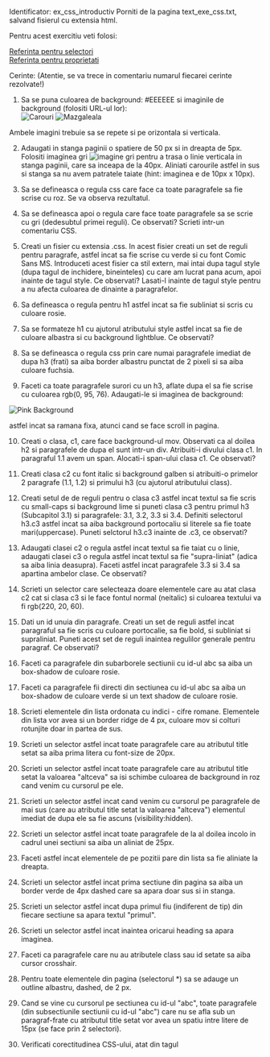 Identificator: ex_css_introductiv
Porniti de la pagina text_exe_css.txt, salvand fisierul cu extensia html.

Pentru acest exercitiu veti folosi:

[Referinta pentru selectori](https://www.w3schools.com/cssref/css_selectors.asp)  
[Referinta pentru proprietati](https://www.w3schools.com/cssref/default.asp)

Cerinte: (Atentie, se va trece in comentariu numarul fiecarei cerinte rezolvate!)

1) Sa se puna culoarea de background: #EEEEEE si imaginile de background (folositi URL-ul lor):  
![Carouri](https://lh3.googleusercontent.com/GdpIixkx4WGgQz4vyyctJHIzIeC_51T4MxyZzPqD3T_HnP2pE-C-OnvrSHXM0ZRE4galThKl0vHSvN9-aEH5gN8wdjmzjFHms32L5hGmRJIeX6wOrb3EuuTnFddPHwSZTe79BLL6mzQGBG9onMZFBKlh-fFtbhUHVPaedgfzTETBUcEj8rb-D-ImV_QW6wAUvy1-RY-z5DBZ-UgozugWPuABRd72-bcqUDErRUEcfwzKN16Oa8JW_3nSQ3O5InkuegCeTSMC4oQROz3Pq9TbpQh2z8hL8M7X7v5jmTV40uwdKrVAq_KjGl08gxlPWxTSmDvd97IJZKTOEH0u2fjikWVhKWgbhzrAVZGOUphIb5PC0Hxl2jlaEOQ9lAWDEkdsF57HlzctpQZyDfgBzNqceN8oqUV4JBF-0-UfCZu6s-y0AGe1OFX-yV3N0j1wnRPKsnOXC2hKlVdnTPhPc73bI4-rfVqgvuy6oZZxBSmqHA7AWZX9J792kPE1yfnIrS-LKOQ4yFiSANZhdvQ3In6i_gCFstEUFK_CqVSAgxsf1sQZeJmRjkaAz-FeS3dtC7UvrbLYQ19s3EuP7WkZtZZHPogVGDhnCmnYezuF-qAXmXk_3kGs5_1slhWrKDfvzF2531YcuGKS2BoZ9jMYpgEVKEPHkidmihtjoqIa9FsatHZoAUONugwdY6Im7etR=s20-no)
![Mazgaleala](https://lh3.googleusercontent.com/gyQnunslyDXVJoJl7LVJLVC8ifTKDqlf9tPsTy3R5IK3TFNHkcevzn7P4gsv0Jmz4fKOtvVWnhdWvuudXF-Azr-mjZbg7_MjLKfUJDfRd7VEzBe3qcto3A4TyJPs-HRArKCJUskthfSuQp5j43J8SF7yk77-uDcec5_9U4skK9puRv82ywiz5FuBSnEQeFva6rlNXdh2SNqXtYQj54c_z9DmfLKYjgLTY3v6UukgoMzNNWoWKQIrU6FyAd9sNc9mhfKud-mY6Mzt-q0mSh3vH3CzQ2NBx29QrkZoSE_h8GQ7b_VIhRlzkxbxqdW_rA0sOzp6OAtdX7MPODf1eUMWEJYKjJTJ8cvFAkmVIpm1htzt27Hg7U9rE4pu69KVIYTElycyhBIbW-eyfEI5i-CzUImCKtFXGQXEG6JSVzjPdE4i86eaIZP5JIF4TI0jA-LNZ1qSM5iDWFDtu3ewR1eBu6L3Wcvd0AVW40kypwpDmr_aJZV7aKZKO0m4v4GFN0h37VKIVXMRcx5hEU9mL-irXTtemlTAtrGzmaTSzxh8TQAts-GQxPq95Ho6HOZcICpS4NOs_iXFCtvo86rZJ-dBC_XCg001bfNk5xfxccBO7bEXfOkp2ovpzRn-9IZklrGODlndxTqYetyR5ZgxEOmdHUS_9qS-czoFpA4GuXZCuBugzKFyLY8ZxRX7Ehv0eZXr4ToVnMvOwOtpOKGrvsA2pFF9xeLUGmIhdt5699QJrp8MosdkHqvWTA=w250-h75-no)

Ambele imagini trebuie sa se repete si pe orizontala si verticala.

2) Adaugati in stanga paginii o spatiere de 50 px si in dreapta de 5px. Folositi imaginea gri ![imagine gri](https://lh3.googleusercontent.com/lY5yvjg2k_cdUnJTRb4M1rwFUPTY6og5vDtlRzAL6UNW0pCf5JccpsosM3Sr0mJzRwvSyf6meHb5Mrt4I6dnRrnUqL_sNM5Yxwp3pecn6gfiORnKcF3gpiqJJhUL1_ub0MVUpjvnQfcvULB1-UMOXYtQA-m6fTiiJZXPZ3x5gXFlLbBQ988gcDQgqWHh_3Z9N3W_UBgEEyc-_gAskvV6LqivzGHIoc37a-45fUZCnHcvuHiCWlHgtTXj1SvQT6CQa6WRMpL0RxoJt-e_3RKdm_tK9hQDWWV30dTVZbuw8Qmo521C1faBIA6Cs_Ksczitr8N9MjVnOHtrwVq_61xh-RAEEz9JT759vW6PbKn6RQNO2M1yauvbKSTGrrIRDx-iLBH8DrcMWqpT-wUAj23Wx1bGgGEXt3NDJ2aNCIAAv-U2m7m1I4FnMd2tR_MZR6DdVd9gUpD347YkiMo-D-YCvXnlD2x0bl8FQbQXdNNGh8auNmtU519opGWrYiHJX_OSpFsLpqmsHm--BLoGWWvB_dMPz57YSPJ2p_wJigNHfcXy9pe6wJ6I_oAv7NXXbVkM0jjAAjJMnP92SK1dZAwPUO4P5w33q4Ru2ItdhhoVwTUUoiydHCbLQCoVApKl9lt_E63LdK2Ei4gbZIJmuhmIT6OCwP4iIZ_ExkmeKEotSXqFIGmahyPPic4k47V_=s5-no)
   pentru a trasa o linie verticala in stanga paginii, care sa inceapa de la 40px. Aliniati carourile astfel in sus si stanga sa nu avem
   patratele taiate (hint: imaginea e de 10px x 10px).

3) Sa se defineasca o regula css care face ca toate paragrafele sa fie scrise cu roz. Se va observa rezultatul.
4) Sa se defineasca apoi o regula care face toate paragrafele sa se scrie cu gri (dedesubtul primei reguli).
   Ce observati? Scrieti intr-un comentariu CSS.

5) Creati un fisier cu extensia .css. In acest fisier creati un set de reguli pentru paragrafe, astfel incat sa fie
   scrise cu verde si cu font Comic Sans MS. Introduceti acest fisier ca stil extern, mai intai dupa tagul style
   (dupa tagul de inchidere, bineinteles) cu care am lucrat pana acum, apoi inainte de tagul style. Ce observati?
    Lasati-l inainte de tagul style pentru a nu afecta culoarea de dinainte a paragrafelor.

6) Sa defineasca o regula pentru h1 astfel incat sa fie subliniat si scris cu culoare rosie.

7) Sa se formateze h1 cu ajutorul atributului style astfel incat sa fie de culoare albastra si cu background lightblue.
   Ce observati?

8) Sa se defineasca o regula css prin care numai paragrafele imediat de dupa h3 (frati) sa aiba border albastru punctat de 2 pixeli
   si sa aiba culoare fuchsia.

9) Faceti ca toate paragrafele surori cu un h3, aflate dupa el sa fie scrise cu culoarea rgb(0, 95, 76). Adaugati-le si imaginea de background:

![Pink Background](https://lh3.googleusercontent.com/l7tSJPC0S-ltKRcMInHGQDUBei-hCH6Ayy1SDNVZNwDn7kjSQ3PK1HG8_qXmHWwMudPvRtQ1eNQCOTcSHQYmUfUsKLXORoq-ZwA-a00xeoX3b9_sbVXiAAFY8V-OCO8HLV32vr9_F4qxUD9Jj9ZELhvnUIFUNgfChI0iJt6v-lUcl3mfmORuqiCFcqPkA7FuP-t_nhd8cwMVVw47pIQPH6pOsGqxjbZX4ZOovl1VlPW1ItSIIa32rYpFtPLnMukGGBQ6SR38d5BLFJUqdoeZg0XJKOyAgbWljy7C12PiyJuCT3DPmb-byygs4sUNJvbhPPJe2Vkkgq6BDsiOvy2DZYBbWlJML1eFa9SzINexyoqj0t92G9WLNlnpnwu5QNBQYS8p16Wyg3NOiji76dURASt3q4midHnb5X-ZFN4mFMQuhWjo4p2SqZd5t_lJz4XfUNq1wpMC4Vrhn-1XqCCmKA6EetrEBwA5QegpNYyLclKDEzpYfM8-xr_GUYUVuQfpJQt2XyPTEe6KKlp401CJ_t9VCIfaJ_6NLVvBYFNcFx9a-vDIPLauMNAiEQgwLL7eLHOVqr-_MR1y6g4axByYyce_Vzt5LX-l8Y2vHhdfY2BNJD7c6Vr--WlIFvnyOA_tyHnnT3Tru-CBKYOcOP66seGMAphoooEL9k8jxQufGjxkM2kY1ZcgVSSs4A1c=s200-no)

astfel incat sa ramana fixa, atunci cand se face scroll in pagina.

10) Creati o clasa, c1, care face background-ul mov. Observati ca al doilea h2 si paragrafele de dupa el sunt intr-un div.
    Atribuiti-i divului clasa c1. In paragraful 1.1 avem un span. Alocati-i span-ului clasa c1. Ce observati?

11) Creati clasa c2 cu font italic si background galben si atribuiti-o primelor 2 paragrafe (1.1, 1.2) si primului h3 (cu ajutorul atributului class).

12) Creati setul de de reguli pentru o clasa c3 astfel incat textul sa fie scris cu small-caps si background lime si puneti
    clasa c3 pentru primul h3 (Subcapitol 3.1) si paragrafele: 3.1, 3.2, 3.3 si 3.4. Definiti selectorul h3.c3 astfel incat
    sa aiba background portocaliu si literele sa fie toate mari(uppercase). Puneti selctorul h3.c3 inainte de .c3, ce observati?

13) Adaugati clasei c2 o regula astfel incat textul sa fie taiat cu o linie, adaugati clasei c3 o regula astfel incat textul
    sa fie "supra-liniat" (adica sa aiba linia deasupra). Faceti astfel incat paragrafele 3.3 si 3.4 sa apartina ambelor clase. Ce observati?

14) Scrieti un selector care selecteaza doare elementele care au atat clasa c2 cat si clasa c3 si le face fontul normal (neitalic) si
    culoarea textului va fi rgb(220, 20, 60).

15) Dati un id unuia din paragrafe. Creati un set de reguli astfel incat paragraful sa fie scris cu culoare portocalie, sa fie bold,
    si subliniat si supraliniat. Puneti acest set de reguli inaintea regulilor generale pentru paragraf. Ce observati?

16) Faceti ca paragrafele din subarborele sectiunii cu id-ul abc sa aiba un box-shadow de culoare rosie.

17) Faceti ca paragrafele fii directi din sectiunea cu id-ul abc sa aiba un box-shadow de culoare verde si un text shadow de culoare rosie.

18) Scrieti elementele din lista ordonata cu indici - cifre romane. Elementele din lista vor avea si un border ridge de 4 px,
    culoare mov si colturi rotunjite doar in partea de sus.

19) Scrieti un selector astfel incat toate paragrafele care au atributul title setat sa aiba prima litera cu font-size de 20px.

20) Scrieti un selector astfel incat toate paragrafele care au atributul title setat la valoarea "altceva" sa isi schimbe culoarea
    de background in roz cand venim cu cursorul pe ele.

21) Scrieti un selector astfel incat cand venim cu cursorul pe paragrafele de mai sus (care au atributul title setat la valoarea "altceva")
    elementul imediat de dupa ele sa fie ascuns (visibility:hidden).

22) Scrieti un selector astfel incat toate paragrafele de la al doilea incolo in cadrul unei sectiuni sa aiba un aliniat de 25px.

23) Faceti astfel incat elementele de pe pozitii pare din lista sa fie aliniate la dreapta.

24) Scrieti un selector astfel incat prima sectiune din pagina sa aiba un border verde de 4px dashed care sa apara doar sus si in stanga.

25) Scrieti un selector astfel incat dupa primul fiu (indiferent de tip) din fiecare sectiune sa apara textul "primul".

26) Scrieti un selector astfel incat inaintea oricarui heading sa apara imaginea.

27) Faceti ca paragrafele care nu au atributele class sau id setate sa aiba cursor crosshair.

28) Pentru toate elementele din pagina (selectorul *) sa se adauge un outline albastru, dashed, de 2 px.

29) Cand se vine cu cursorul pe sectiunea cu id-ul "abc", toate paragrafele (din subsectiunile sectiunii cu id-ul "abc") care nu se afla
    sub un paragraf-frate cu atributul title setat vor avea un spatiu intre litere de 15px (se face prin 2 selectori).

30) Verificati corectitudinea CSS-ului, atat din tagul <style> cat si din fisier folosind validatorul pentru CSS
   (se va atasa printscreen cu rezultatul validarii).

Verificare CSS
![Verificare CSS](https://lh3.googleusercontent.com/IHJvlfHzBP9hwSud9fV8-sqt0HKTaqXZfPmiAGocIHGIjhH7R4NJRoQ9ftHy0UnQuKLbVw1lyA0iig9CqL9HJjlIO8sBvbp2e1imq8ziZdsaSzaXcR6Uw1M5QA5FZ3Gy3Y-xGrzGJ6v2nr0Kmsm5bid6gU0MXCDcw48CAvjaYXfppUls50HYs_D4m2SkCHGl3V7wXywx2nJDN26MOtBkZHWB2-eXsAakoIsbSljOH_Dwb3cS6PIerQB5kOFcOv72IDOCT0G3WNoPqpdVvP-1Jn9-lZc0-a1FtaXvEBlFNhep7D8OPNy1c91Je63-UXEpRz82GyajZN_UfqxB-0t7PPNhFgmx_9hyA3qkq48R1Krbdc5bVv9knmYHwMlMpt6GfC1N8bu61hdzq3P1KN-EW0zFbpz8tXOls0CZrJaqF1BH5W0KxJCpWveb7ZADluQX1UVjJt6W6W786o890hIv8Yr-7iNd9IbGNF7sQ3BJ36890dkTqWz-PHJRGzoplWpBIL3oyVSXvyFMQwn46L_T9ZeSs8QPQn_V74RnXXK7zrutFR3mjArWguUapeq9ISlVkHb2fHB3C-S3yaPr2Qjf4AppPRA4hRCz3Qt8ug9tR9cdUM_6aJIpi2bf5hVM1wSN82ooDwRTbQ8uqzPLI6xQlOgzvFnWtgVVDt1S6fkqLZD8A_GWhd7ZSTgcVnMf=w1909-h903-no)

Verificare HTML
![Verificare HTML](https://lh3.googleusercontent.com/zJ9WjeWAjLo3n-96APQRuOwTUOP9dygtSIXGWGS9sEQrSD_WkKdQYN_0dnRX7_O28uCbr303JtLxKYaKHjVVB0IYsWnV9wa-xzy2Q3t8egZuSt2ulJn0qGtg9YPJ2s3yxXnsNEoYT2U8vT2m95ZIS1aw403JXgQD0MlOFAP5s-Ja7KezSX03taqJ8r_NbqZILswW0s8eQ0SwO3Plmm8yrbkY0ErG5Vk1XrJ5ROVXM2yqHR9fpoojIcnTQcRSKMX-0OuTbVQdPsoX0l4MrkuzsR6dMQXFVmyZaXVBbyRhg2MkLRgJ94N1FPIrylFbEO0Q5A6sbCA2aevMaUz6DeeMFQDYd4HUj-lIAO6OE7I9MUlCRG78_rp_puBdJ4Cv74KgayXsiKdaN852jWc6QToxYCxLxjitxQ-ESNIsFS7ss3_2mVNNt0ZPmHrUIi7iaY_eCMp59-QziG8Jywy8doCX9Flf9zbE8_F0rMGRXBLUDgsNwDNoiUF2M8qUnFJ5xxmnOFEsGonTtFhAr6C1sbiqUlWSwfZpjMjJFJaWwKfC2VpHsQQic8y_EEXxwWw21ZvEBJvj05Qo2ETsXFHDPjfXcgIe5nf3mFJI1FOCJz0UFV_4wz4AsXAc9tATCSiwSjfLtodfSYahpcFuZO1gAUvIk2l0s77GkSterhKwgTlXWOs5QcSZ0idAs8wu3sJr=w1854-h586-no)
